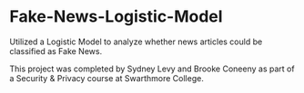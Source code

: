 # Fake-News-Logistic-Model

Utilized a Logistic Model to analyze whether news articles could be classified as Fake News. 

This project was completed by Sydney Levy and Brooke Coneeny as part of a Security & Privacy course at Swarthmore College. 
